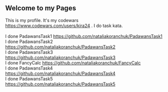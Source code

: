 ## Welcome to my Pages

This is my profile. 
It's my codewars https://www.codewars.com/users/kira24 . I do task kata. <br>
<br>
I done PadawansTask1 https://github.com/nataliakoranchuk/PadawansTask1<br>
I done PadawansTask2 https://github.com/nataliakoranchuk/PadawansTask2<br>
I done PadawansTask3 https://github.com/nataliakoranchuk/PadawansTask3<br>
I done FancyCalc     https://github.com/nataliakoranchuk/FancyCalc<br>
I done PadawansTask4 https://github.com/nataliakoranchuk/PadawansTask4 <br>
I done PadawansTask5 https://github.com/nataliakoranchuk/PadawansTask5 <br>
